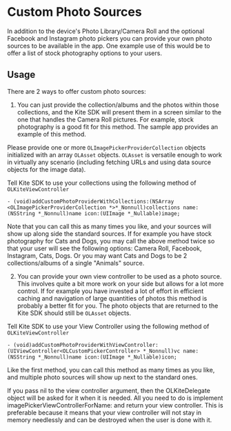 Custom Photo Sources
==============

In addition to the device's Photo Library/Camera Roll and the optional Facebook and Instagram photo pickers you can provide your own photo sources to be available in the app. One example use of this would be to offer a list of stock photography options to your users.

Usage
--------

There are 2 ways to offer custom photo sources:

1. You can just provide the collection/albums and the photos within those collections, and the Kite SDK will present them in a screen similar to the one that handles the Camera Roll pictures. For example, stock photography is a good fit for this method. The sample app provides an example of this method.

  Please provide one or more `OLImagePickerProviderCollection` objects initialized with an array `OLAsset` objects. `OLAsset` is versatile enough to work in virtually any scenario (including fetching URLs and using data source objects for the image data).

  Tell Kite SDK to use your collections using the following method of `OLKiteViewController`
  ```obj-c
  - (void)addCustomPhotoProviderWithCollections:(NSArray <OLImagePickerProviderCollection *>*_Nonnull)collections name:(NSString *_Nonnull)name icon:(UIImage *_Nullable)image;
  ```

  Note that you can call this as many times you like, and your sources will show up along side the standard sources. If for example you have stock photography for Cats and Dogs, you may call the above method twice so that your user will see the following options: Camera Roll, Facebook, Instagram, Cats, Dogs. Or you may want Cats and Dogs to be 2 collections/albums of a single "Animals" source.

2. You can provide your own view controller to be used as a photo source. This involves quite a bit more work on your side but allows for a lot more control. If for example you have invested a lot of effort in efficient caching and navigation of large quantities of photos this method is probably a better fit for you. The photo objects that are returned to the Kite SDK should still be  `OLAsset` objects.

  Tell Kite SDK to use your View Controller using the following method of `OLKiteViewController`
  ```obj-c
  - (void)addCustomPhotoProviderWithViewController:(UIViewController<OLCustomPickerController> *_Nonnull)vc name:(NSString *_Nonnull)name icon:(UIImage *_Nullable)icon;
  ```

  Like the first method, you can call this method as many times as you like, and multiple photo sources will show up next to the standard ones.

If you pass nil to the view controller argument, then the OLKiteDelegate object will be asked for it when it is needed. All you need to do is implement imagePickerViewControllerForName: and return your view controller. This is preferable because it means that your view controller will not stay in memory needlessly and can be destroyed when the user is done with it.
